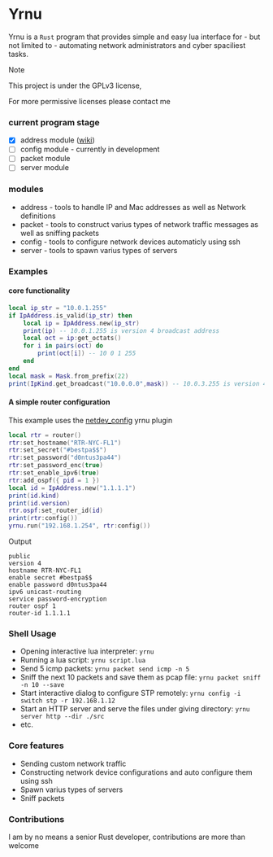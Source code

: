 # Yrnu

Yrnu is a `Rust` program that provides simple and easy lua interface for - but not limited to - automating network administrators and cyber spaciliest tasks.

> [!NOTE]
> This project is under the GPLv3 license,
> 
> For more permissive licenses please contact me

### current program stage
- [x] address module ([wiki](https://orionbell.github.io/yrnu/lua_core.html))
- [ ] config module - currently in development
- [ ] packet module
- [ ] server module

### modules
- address - tools to handle IP and Mac addresses as well as Network definitions
- packet - tools to construct varius types of network traffic messages as well as sniffing packets
- config - tools to configure network devices automaticly using ssh
- server - tools to spawn varius types of servers 

### Examples
#### core functionality
```lua
local ip_str = "10.0.1.255"
if IpAddress.is_valid(ip_str) then
    local ip = IpAddress.new(ip_str)
    print(ip) -- 10.0.1.255 is version 4 broadcast address
    local oct = ip:get_octats()
    for i in pairs(oct) do
        print(oct[i]) -- 10 0 1 255
    end
end
local mask = Mask.from_prefix(22)
print(IpKind.get_broadcast("10.0.0.0",mask)) -- 10.0.3.255 is version 4 broadcast address
```
#### A simple router configuration
This example uses the [netdev_config](https://github.com/orionbell/netdev_config) yrnu plugin
```lua
local rtr = router()
rtr:set_hostname("RTR-NYC-FL1")
rtr:set_secret("#bestpa$$")
rtr:set_password("d0ntus3pa44")
rtr:set_password_enc(true)
rtr:set_enable_ipv6(true)
rtr:add_ospf({ pid = 1 })
local id = IpAddress.new("1.1.1.1")
print(id.kind)
print(id.version)
rtr.ospf:set_router_id(id)
print(rtr:config())
yrnu.run("192.168.1.254", rtr:config())
```
Output
```
public
version 4
hostname RTR-NYC-FL1
enable secret #bestpa$$
enable password d0ntus3pa44
ipv6 unicast-routing
service password-encryption
router ospf 1
router-id 1.1.1.1
```
### Shell Usage

- Opening interactive lua interpreter: `yrnu`
- Running a lua script: `yrnu script.lua`
- Send 5 icmp packets: `yrnu packet send icmp -n 5`
- Sniff the next 10 packets and save them as pcap file: `yrnu packet sniff -n 10 --save`
- Start interactive dialog to configure STP remotely: `yrnu config -i switch stp -r 192.168.1.12`
- Start an HTTP server and serve the files under giving directory: `yrnu server http --dir ./src`
- etc.

### Core features

- Sending custom network traffic
- Constructing network device configurations and auto configure them using ssh
- Spawn varius types of servers
- Sniff packets

### Contributions
I am by no means a senior Rust developer, contributions are more than welcome

